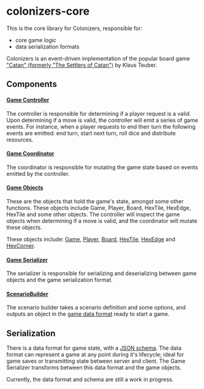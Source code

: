 # colonizers-core

<!-- [![npm](https://img.shields.io/npm/v/colonizers-core.svg)](https://www.npmjs.com/package/colonizers-core)
[![Build Status](https://travis-ci.org/colonizers/colonizers-core.svg?branch=master)](https://travis-ci.org/colonizers/colonizers-core)
[![Dependency Status](https://david-dm.org/colonizers/colonizers-core.svg)](https://david-dm.org/colonizers/colonizers-core)
[![devDependency Status](https://david-dm.org/colonizers/colonizers-core/dev-status.svg)](https://david-dm.org/colonizers/colonizers-core#info=devDependencies)
[![Code Climate](https://codeclimate.com/github/colonizers/colonizers-core/badges/gpa.svg)](https://codeclimate.com/github/colonizers/colonizers-core) -->

This is the core library for Colonizers, responsible for:

- core game logic
- data serialization formats

Colonizers is an event-driven implementation of the popular board game ["Catan" (formerly "The Settlers of Catan")](http://en.wikipedia.org/wiki/The_Settlers_of_Catan) by Klaus Teuber.

## Components

#### [Game Controller](lib/controller)

The controller is responsible for determining if a player request is a valid. Upon determining if a move is valid, the controller will emit a series of game events. For instance, when a player requests to end their turn the following events are emitted: end turn, start next turn, roll dice and distribute resources.

#### [Game Coordinator](lib/game-coordinator.ts)

The coordinator is responsible for mutating the game state based on events emitted by the controller.

#### [Game Objects](lib/game-objects)

These are the objects that hold the game's state, amongst some other functions. These objects include Game, Player, Board, HexTile, HexEdge, HexTile and some other objects. The controller will inspect the game objects when determining if a move is valid, and the coordinator will mutate these objects.

These objects include:
[Game](lib/game-objects/game.js),
[Player](lib/game-objects/player.js),
[Board](lib/game-objects/board.js),
[HexTile](lib/game-objects/hex-tile.js),
[HexEdge](lib/game-objects/hex-edge.js) and
[HexCorner](lib/game-objects/hex-corner.js).

#### [Game Serializer](lib/game-serializer.js)

The serializer is responsible for serializing and deserializing between game objects and the game serialization format.

#### [ScenarioBuilder](lib/scenario-builder.js)

The scenario builder takes a scenario definition and some options, and outputs an object in the [game data format](#serialization) ready to start a game.

## Serialization

There is a data format for game state, with a [JSON schema](schemas/game.json). The data format can represent a game at any point during it's lifecycle; ideal for game saves or transmitting state between server and client. The Game Serializer transforms between this data format and the game objects.

Currently, the data format and schema are still a work in progress.

